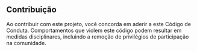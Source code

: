 ## Contribuição
Ao contribuir com este projeto, você concorda em aderir a este Código de Conduta. Comportamentos que violem este código podem resultar em medidas disciplinares, incluindo a remoção de privilégios de participação na comunidade.
